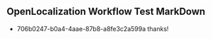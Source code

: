 ## OpenLocalization Workflow Test MarkDown
* 706b0247-b0a4-4aae-87b8-a8fe3c2a599a thanks!

<!--HONumber=Jul16_HO2-->


